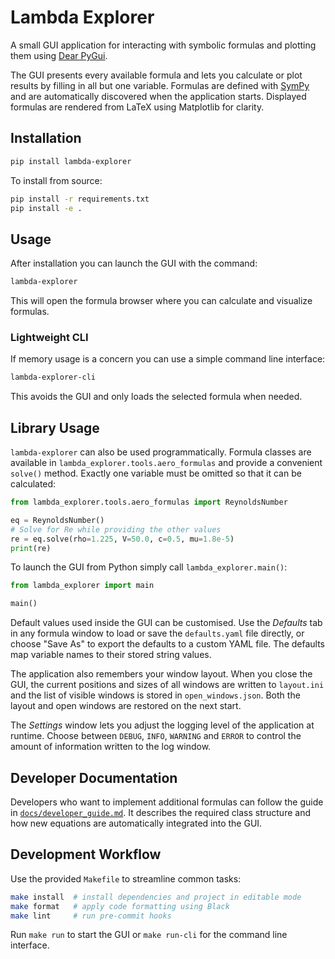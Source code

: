 # Lambda Explorer

A small GUI application for interacting with symbolic formulas and plotting them using [Dear PyGui](https://github.com/hoffstadt/dearpygui).

The GUI presents every available formula and lets you calculate or plot results
by filling in all but one variable. Formulas are defined with
[SymPy](https://www.sympy.org/) and are automatically discovered when the
application starts.
Displayed formulas are rendered from LaTeX using Matplotlib for clarity.

## Installation

```bash
pip install lambda-explorer
```

To install from source:

```bash
pip install -r requirements.txt
pip install -e .
```

## Usage

After installation you can launch the GUI with the command:

```bash
lambda-explorer
```

This will open the formula browser where you can calculate and visualize formulas.

### Lightweight CLI

If memory usage is a concern you can use a simple command line interface:

```bash
lambda-explorer-cli
```

This avoids the GUI and only loads the selected formula when needed.

## Library Usage

`lambda-explorer` can also be used programmatically. Formula classes are
available in `lambda_explorer.tools.aero_formulas` and provide a convenient
`solve()` method. Exactly one variable must be omitted so that it can be
calculated:

```python
from lambda_explorer.tools.aero_formulas import ReynoldsNumber

eq = ReynoldsNumber()
# Solve for Re while providing the other values
re = eq.solve(rho=1.225, V=50.0, c=0.5, mu=1.8e-5)
print(re)
```

To launch the GUI from Python simply call `lambda_explorer.main()`:

```python
from lambda_explorer import main

main()
```

Default values used inside the GUI can be customised. Use the *Defaults* tab in
any formula window to load or save the `defaults.yaml` file directly, or choose
"Save As" to export the defaults to a custom YAML file. The defaults map
variable names to their stored string values.

The application also remembers your window layout. When you close the GUI, the
current positions and sizes of all windows are written to `layout.ini` and the
list of visible windows is stored in `open_windows.json`. Both the layout and
open windows are restored on the next start.

The *Settings* window lets you adjust the logging level of the application at
runtime. Choose between `DEBUG`, `INFO`, `WARNING` and `ERROR` to control the
amount of information written to the log window.

## Developer Documentation

Developers who want to implement additional formulas can follow the guide in
[`docs/developer_guide.md`](docs/developer_guide.md). It describes the required
class structure and how new equations are automatically integrated into the GUI.

## Development Workflow

Use the provided `Makefile` to streamline common tasks:

```bash
make install  # install dependencies and project in editable mode
make format   # apply code formatting using Black
make lint     # run pre-commit hooks
```

Run `make run` to start the GUI or `make run-cli` for the command line interface.
